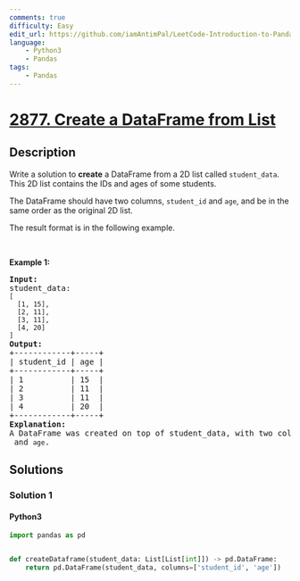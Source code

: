```yaml
---
comments: true
difficulty: Easy
edit_url: https://github.com/iamAntimPal/LeetCode-Introduction-to-Pandas/blob/main/Pandas%20Solution/2877.%20Create%20a%20DataFrame%20from%20List/readme.md
language: 
    - Python3
    - Pandas
tags:
    - Pandas
---
```


<!-- problem:start -->

# [2877. Create a DataFrame from List](https://leetcode.com/problems/create-a-dataframe-from-list)



## Description

<!-- description:start -->

<p>Write a solution to <strong>create</strong> a DataFrame from a 2D list called <code>student_data</code>. This 2D list contains the IDs and ages of some students.</p>

<p>The DataFrame should have two columns, <code>student_id</code> and <code>age</code>, and be in the same order as the original 2D list.</p>

<p>The result format is in the following example.</p>

<p>&nbsp;</p>
<p><strong class="example">Example 1:</strong></p>

<pre>
<strong>Input:
</strong>student_data:<strong>
</strong><code>[
  [1, 15],
  [2, 11],
  [3, 11],
  [4, 20]
]</code>
<strong>Output:</strong>
+------------+-----+
| student_id | age |
+------------+-----+
| 1          | 15  |
| 2          | 11  |
| 3          | 11  |
| 4          | 20  |
+------------+-----+
<strong>Explanation:</strong>
A DataFrame was created on top of student_data, with two columns named <code>student_id</code> and <code>age</code>.
</pre>

<!-- description:end -->

## Solutions

<!-- solution:start -->

### Solution 1

<!-- tabs:start -->

#### Python3

```python
import pandas as pd


def createDataframe(student_data: List[List[int]]) -> pd.DataFrame:
    return pd.DataFrame(student_data, columns=['student_id', 'age'])
```

<!-- tabs:end -->

<!-- solution:end -->

<!-- problem:end -->